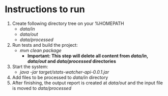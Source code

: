 # Instructions to run

1. Create following directory tree on your %HOMEPATH
   - *data/in* <br/>
   - *data/out* <br/>
   - *data/processed* <br/>
2. Run tests and build the project: <br/>
   - *mvn clean package*
      - **Important: This step will delete all content from _data/in_, _data/out_ and _data/processed_ directories**
3. Start the system:
   - *java -jar target/stats-watcher-api-0.0.1.jar*
4. Add files to be processed to *data/in* directory
5. After finishing, the output report is created at *data/out* and the input file is moved to *data/processed*

